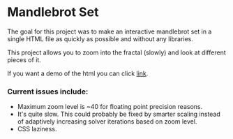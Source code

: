 # Mandlebrot Set

The goal for this project was to make an interactive mandlebrot set in a single HTML file as quickly as possible and without any libraries.

This project allows you to zoom into the fractal (slowly) and look at different pieces of it.

If you want a demo of the html you can click [link].

### Current issues include:
* Maximum zoom level is ~40 for floating point precision reasons.
* It's quite slow. This could probably be fixed by smarter scaling instead of adaptively increasing solver iterations based on zoom level.
* CSS laziness.

[link]: http://htmlpreview.github.com/?https://github.com/maxwell-yaron/mandlebrot/blob/master/index.html
